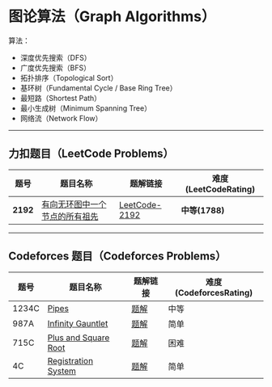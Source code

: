 # 图论算法（Graph Algorithms）

算法：

- 深度优先搜索（DFS）  
- 广度优先搜索（BFS）  
- 拓扑排序（Topological Sort）  
- 基环树（Fundamental Cycle / Base Ring Tree）  
- 最短路（Shortest Path）  
- 最小生成树（Minimum Spanning Tree）  
- 网络流（Network Flow）

---

## 力扣题目（LeetCode Problems）

| 题号 | 题目名称 | 题解链接 | 难度(LeetCodeRating) |
|------|----------|----------|------|
| **2192** | [有向无环图中一个节点的所有祖先](https://leetcode.cn/problems/all-ancestors-of-a-node-in-a-directed-acyclic-graph/description/) | [LeetCode-2192](solution/leetcode2192.md) | **中等(1788)** |

---

## Codeforces 题目（Codeforces Problems）

| 题号  | 题目名称 | 题解链接 | 难度(CodeforcesRating) |
|-------|----------|----------|------|
| 1234C | [Pipes](https://codeforces.com/problemset/problem/1234/C) | [题解](./cf/1234C-pipes.md) | 中等 |
| 987A  | [Infinity Gauntlet](https://codeforces.com/problemset/problem/987/A) | [题解](./cf/987A-infinity-gauntlet.md) | 简单 |
| 715C  | [Plus and Square Root](https://codeforces.com/problemset/problem/715/C) | [题解](./cf/715C-plus-square-root.md) | 困难 |
| 4C    | [Registration System](https://codeforces.com/problemset/problem/4/C) | [题解](./cf/4C-registration-system.md) | 简单 |

